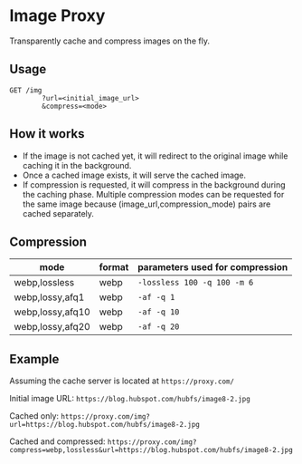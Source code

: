 # Image Proxy

Transparently cache and compress images on the fly.

## Usage

```
GET /img
        ?url=<initial_image_url>
        &compress=<mode>
```

## How it works

- If the image is not cached yet, it will redirect to the original image while caching it in the background.
- Once a cached image exists, it will serve the cached image.
- If compression is requested, it will compress in the background during the caching phase. Multiple compression modes can be requested for the same image because (image_url,compression_mode) pairs are cached separately.

## Compression

|mode|format|parameters used for compression|
|---|---|---|
|webp,lossless|webp|`-lossless 100 -q 100 -m 6`|
|webp,lossy,afq1|webp|`-af -q 1`|
|webp,lossy,afq10|webp|`-af -q 10`|
|webp,lossy,afq20|webp|`-af -q 20`|


## Example

Assuming the cache server is located at `https://proxy.com/`

Initial image URL: `https://blog.hubspot.com/hubfs/image8-2.jpg`

Cached only: `https://proxy.com/img?url=https://blog.hubspot.com/hubfs/image8-2.jpg`

Cached and compressed: `https://proxy.com/img?compress=webp,lossless&url=https://blog.hubspot.com/hubfs/image8-2.jpg`
